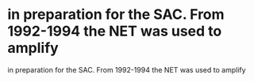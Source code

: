 # in preparation for the SAC. From 1992-1994 the NET was used to amplify

in preparation for the SAC. From 1992-1994 the NET was used to amplify